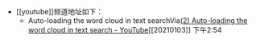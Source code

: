 - [[youtube]]频道地址如下：
    - Auto-loading the word cloud in text searchVia[(2) Auto-loading the word cloud in text search - YouTube](https://www.youtube.com/watch?v=ipx37szlAaY)[[20210103]] 下午2:54
